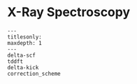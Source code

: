 # X-Ray Spectroscopy

```{toctree}
---
titlesonly:
maxdepth: 1
---
delta-scf
tddft
delta-kick
correction_scheme
```
